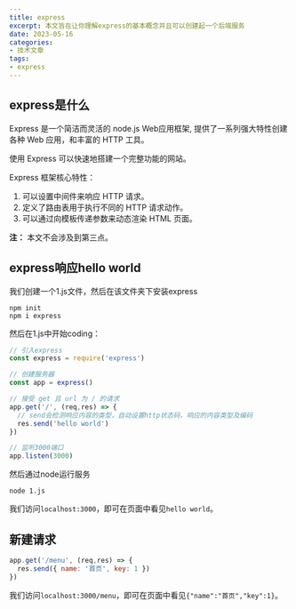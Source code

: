 ```yaml
---
title: express
excerpt: 本文旨在让你理解express的基本概念并且可以创建起一个后端服务
date: 2023-05-16
categories:
- 技术文章
tags:
- express
---
```


## express是什么
Express 是一个简洁而灵活的 node.js Web应用框架, 提供了一系列强大特性创建各种 Web 应用，和丰富的 HTTP 工具。

使用 Express 可以快速地搭建一个完整功能的网站。

Express 框架核心特性：
1. 可以设置中间件来响应 HTTP 请求。
2. 定义了路由表用于执行不同的 HTTP 请求动作。
3. 可以通过向模板传递参数来动态渲染 HTML 页面。

**注：** 本文不会涉及到第三点。

## express响应hello world
我们创建一个1.js文件，然后在该文件夹下安装express
```
npm init
npm i express
```

然后在1.js中开始coding：
```javascript
// 引入express
const express = require('express')

// 创建服务器
const app = express()

// 接受 get 且 url 为 / 的请求
app.get('/', (req,res) => {
  // send会检测响应内容的类型，自动设置http状态码，响应的内容类型及编码
  res.send('hello world')
})

// 监听3000端口
app.listen(3000)
```

然后通过node运行服务
```
node 1.js
```

我们访问`localhost:3000`，即可在页面中看见`hello world`。

## 新建请求
```javascript
app.get('/menu', (req,res) => {
  res.send({ name: '首页', key: 1 })
})
```

我们访问`localhost:3000/menu`，即可在页面中看见`{"name":"首页","key":1}`。








